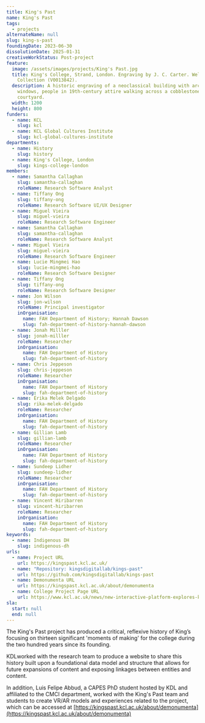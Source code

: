 ```yaml
---
title: King's Past
name: King's Past
tags:
  - projects
alternateName: null
slug: king-s-past
foundingDate: 2023-06-30
dissolutionDate: 2025-01-31
creativeWorkStatus: Post-project
feature:
  image: /assets/images/projects/King's Past.jpg
  title: King's College, Strand, London. Engraving by J. C. Carter. Wellcome
    Collection (V0013842).
  description: A historic engraving of a neoclassical building with arched
    windows, people in 19th-century attire walking across a cobblestone
    courtyard.
  width: 1200
  height: 800
funders:
  - name: KCL
    slug: kcl
  - name: KCL Global Cultures Institute
    slug: kcl-global-cultures-institute
departments:
  - name: History
    slug: history
  - name: King's College, London
    slug: kings-college-london
members:
  - name: Samantha Callaghan
    slug: samantha-callaghan
    roleName: Research Software Analyst
  - name: Tiffany Ong
    slug: tiffany-ong
    roleName: Research Software UI/UX Designer
  - name: Miguel Vieira
    slug: miguel-vieira
    roleName: Research Software Engineer
  - name: Samantha Callaghan
    slug: samantha-callaghan
    roleName: Research Software Analyst
  - name: Miguel Vieira
    slug: miguel-vieira
    roleName: Research Software Engineer
  - name: Lucie Mingmei Hao
    slug: lucie-mingmei-hao
    roleName: Research Software Designer
  - name: Tiffany Ong
    slug: tiffany-ong
    roleName: Research Software Designer
  - name: Jon Wilson
    slug: jon-wilson
    roleName: Principal investigator
    inOrganisation:
      name: FAH Department of History; Hannah Dawson
      slug: fah-department-of-history-hannah-dawson
  - name: Jonah Milller
    slug: jonah-milller
    roleName: Researcher
    inOrganisation:
      name: FAH Department of History
      slug: fah-department-of-history
  - name: Chris Jeppeson
    slug: chris-jeppeson
    roleName: Researcher
    inOrganisation:
      name: FAH Department of History
      slug: fah-department-of-history
  - name: Érika Melek Delgado
    slug: rika-melek-delgado
    roleName: Researcher
    inOrganisation:
      name: FAH Department of History
      slug: fah-department-of-history
  - name: Gillian Lamb
    slug: gillian-lamb
    roleName: Researcher
    inOrganisation:
      name: FAH Department of History
      slug: fah-department-of-history
  - name: Sundeep Lidher
    slug: sundeep-lidher
    roleName: Researcher
    inOrganisation:
      name: FAH Department of History
      slug: fah-department-of-history
  - name: Vincent Hiribarren
    slug: vincent-hiribarren
    roleName: Researcher
    inOrganisation:
      name: FAH Department of History
      slug: fah-department-of-history
keywords:
  - name: Indigenous DH
    slug: indigenous-dh
urls:
  - name: Project URL
    url: https://kingspast.kcl.ac.uk/
  - name: "Repository: kingsdigitallab/kings-past"
    url: https://github.com/kingsdigitallab/kings-past
  - name: Demonumenta URL
    url: https://kingspast.kcl.ac.uk/about/demonumenta
  - name: College Project Page URL
    url: https://www.kcl.ac.uk/news/new-interactive-platform-explores-kings-history-and-future
sla:
  start: null
  end: null
---
```


The King's Past project has produced a critical, reflexive history of King’s focusing on thirteen significant 'moments of making' for the college during the two hundred years since its founding.

KDLworked with the research team to produce a website to share this history built upon a foundational data model and structure that allows for future expansions of content and exposing linkages between entities and content.

In addition, Luis Felipe Abbud, a CAPES PhD student hosted by KDL and affiliated to the CMCI department, worked with the King's Past team and students to create VR/AR models and experiences related to the project, which can be accessed at [https://kingspast.kcl.ac.uk/about/demonumenta](https://kingspast.kcl.ac.uk/about/demonumenta)
